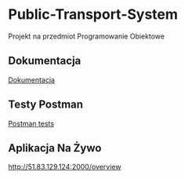 
# Public-Transport-System

Projekt na przedmiot Programowanie Obiektowe

## Dokumentacja

[Dokumentacja](https://github.com/Mat55PL/Public-Transport-System/wiki)

## Testy Postman

[Postman tests](https://github.com/Mat55PL/Public-Transport-System/wiki/Test-Postman)

## Aplikacja Na Żywo

http://51.83.129.124:2000/overview
